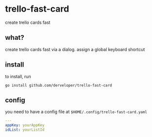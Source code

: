 # trello-fast-card
create trello cards fast

## what?

create trello cards fast via a dialog. assign a global keyboard shortcut

## install

to install, run

```
go install github.com/derveloper/trello-fast-card
```

## config

you need to have a config file at `$HOME/.config/trello-fast-card.yaml`

```yaml
---
appKey: yourAppKey
idList: yourListId
```